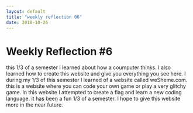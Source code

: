 ```yaml
---
layout: default
title: "weekly reflection 06"
date: 2018-10-26
---
```

<h1> Weekly Reflection #6 </h1>
<p> this 1/3 of a semester I learned about how a coumputer thinks. I also learned how to create this website and give you everything you see here. I during my 1/3 of this semester I learned of a website called weSheme.com. this is a website where you can code your own game or play a very glitchy game. In this website I attempted to create a flag and learn a new coding language. it has been a fun 1/3 of a semester. I hope to give this website more in the near future.</p>

